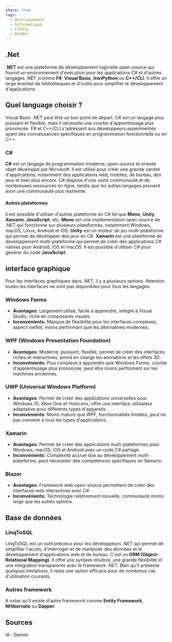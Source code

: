 ```yaml
---
share: true
tags:
  - Développement
  - Informatique
  - CSharp
  - DotNet
---
```

## .Net
**.NET** est une plateforme de développement logicielle open-source qui fournit un environnement d'exécution pour les applications C# et d'autres langages .NET (comme **F#**, **Visual Basic**, **IronPython** ou  **C++/CLI**. Il offre un large éventail de bibliothèques et d'outils pour simplifier le développement d'applications.

## Quel language choisir ?
Visual Basic .NET peut être un bon point de départ. C# est un langage plus puissant et flexible, mais il nécessite une courbe d'apprentissage plus prononcée. F# et C++/CLI s'adressent aux développeurs expérimentés ayant des connaissances spécifiques en programmation fonctionnelle ou en C++.

### C\#
**C#** est un langage de programmation moderne, open-source et orienté objet développé par Microsoft. Il est utilisé pour créer une grande variété d'applications, notamment des applications web, mobiles, de bureau, des jeux et bien plus encore.
C# dispose d'une vaste communauté et de nombreuses ressources en ligne, tandis que les autres langages peuvent avoir une communauté plus restreinte.

#### Autres plateformes
Il est possible d'utiliser d'autres plateforme en C# tel que **Mono**, **Unity**, **Xamarin**, **JavaScript**, etc.
**Mono** est une implémentation open-source de .NET qui fonctionne sur plusieurs plateformes, notamment Windows, macOS, Linux, Android et iOS. 
**Unity** est un moteur de jeu multi-plateforme qui permet de développer des jeux en C#.
**Xamarin** est une plateforme de développement multi-plateforme qui permet de créer des applications C# natives pour Android, iOS et macOS.
Il est possible d'utiliser C# pour générer du code **JavaScript**.

## interface graphique
Pour les interfaces graphiques dans .NET, il y a plusieurs options. Attention toutes les interfaces ne sont pas disponibles pour tous les langages.

### Windows Forms
- **Avantages:** Largement utilisé, facile à apprendre, intégré à Visual Studio, riche en composants visuels.
- **Inconvénients:** Manque de flexibilité pour les interfaces complexes, aspect vieillot, moins performant que les alternatives modernes.

### WPF (Windows Presentation Foundation)
- **Avantages:** Moderne, puissant, flexible, permet de créer des interfaces riches et interactives, prend en charge les animations et les effets 3D.
- **Inconvénients:** Plus complexe à apprendre que Windows Forms, courbe d'apprentissage plus prononcée, peut être moins performant sur les machines anciennes.

### UWP (Universal Windows Platform)
- **Avantages:** Permet de créer des applications universelles pour Windows 10, Xbox One et HoloLens, offre une interface utilisateur adaptative pour différents types d'appareils.
- **Inconvénients:** Moins mature que WPF, fonctionnalités limitées, peut ne pas convenir à tous les types d'applications.

### Xamarin
- **Avantages:** Permet de créer des applications multi-plateformes pour Windows, macOS, iOS et Android avec un code C# partagé.
- **Inconvénients:** Complexité accrue due au développement multi-plateforme, peut nécessiter des compétences spécifiques en Xamarin.

### Blazor
- **Avantages:** Framework web open-source permettant de créer des interfaces web interactives avec C#.
- **Inconvénients:** Technologie relativement nouvelle, communauté moins large que les autres options.

## Base de données
### LinqToSQL

LinqToSQL est un outil précieux pour les développeurs .NET qui permet de simplifier l'accès, d'interroger et de manipuler des données et le développement d'applications web et de bureau. C'est un **ORM (Object-Relational Mapping)**. Il offre une syntaxe intuitive, une grande flexibilité et une intégration transparente avec le framework .NET. Bien qu'il présente quelques limitations, il reste une option efficace pour de nombreux cas d'utilisation courants.

### Autres framework
A noter qu'il existe d'autre framework comme **Entity Framework**, **NHibernate** ou **Dapper**.

## Sources
IA : Gemini